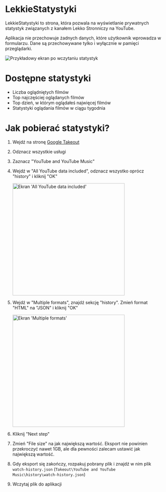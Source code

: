 # LekkieStatystyki

LekkieStatystyki to strona, która pozwala na wyświetlanie prywatnych statystyk związanych z kanałem Lekko Stronniczy na YouTube.

Aplikacja nie przechowuje żadnych danych, które użytkownik wprowadza w formularzu. Dane są przechowywane tylko i wyłącznie w pamięci przeglądarki.

![Przykładowy ekran po wczytaniu statystyk](https://github.com/Akasiek/lekkiestatystyki/assets/37307597/b4123c03-9467-4bcd-9bfc-e3bc60146d0f)

# Dostępne statystyki

- Liczba oglądniętych filmów
- Top najczęściej oglądanych filmów
- Top dzień, w którym oglądałeś najwięcej filmów
- Statystyki oglądania filmów w ciągu tygodnia

# Jak pobierać statystyki?

1. Wejdź na stronę [Google Takeout](https://takeout.google.com/settings/takeout)
2. Odznacz wszystkie usługi
3. Zaznacz "YouTube and YouTube Music"
4. Wejdź w "All YouTube data included", odznacz wszystko oprócz "history" i kliknij "OK"

   <img src="https://github.com/Akasiek/lekkiestatystyki/assets/37307597/ee35c811-d599-4104-bdb6-9acd3bfb2f89" alt="Ekran 'All YouTube data included'" width="360px" />

5. Wejdź w "Multiple formats", znajdź sekcję "history". Zmień format "HTML" na "JSON" i kliknij "OK"

   <img src="https://github.com/Akasiek/lekkiestatystyki/assets/37307597/e90c3a3d-9370-403e-9f10-b3e4a6d09257" alt="Ekran 'Multiple formats'" width="360px" />
    
6. Kliknij "Next step"
7. Zmień "File size" na jak największą wartość. Eksport nie powinien przekroczyć nawet 1GB, ale dla pewności zalecam ustawić jak największą wartość.
8. Gdy eksport się zakończy, rozpakuj pobrany plik i znajdź w nim plik `watch-history.json` (`Takeout\YouTube and YouTube Music\history\watch-history.json`)
9. Wczytaj plik do aplikacji
